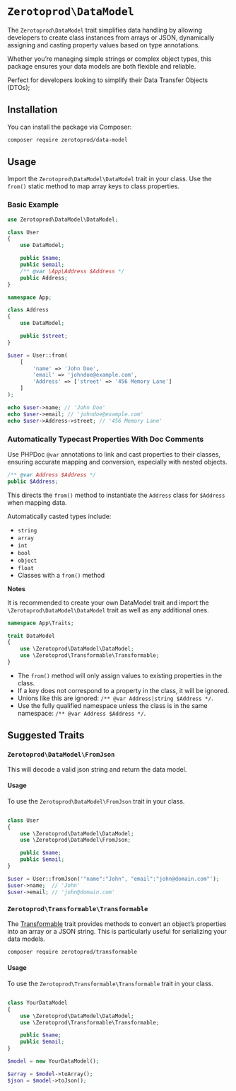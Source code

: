 # `Zerotoprod\DataModel`

The `Zerotoprod\DataModel` trait simplifies data handling by allowing developers to create class instances from arrays or JSON, dynamically
assigning and casting property values based on type annotations.

Whether you’re managing simple strings or complex object types, this package ensures your data models are both flexible and reliable.

Perfect for developers looking to simplify their Data Transfer Objects (DTOs);

## Installation

You can install the package via Composer:

```bash
composer require zerotoprod/data-model
```

## Usage

Import the `Zerotoprod\DataModel\DataModel` trait in your class. Use the `from()` static method to map array keys to class properties.

### Basic Example

```php
use Zerotoprod\DataModel\DataModel;

class User
{
    use DataModel;

    public $name;
    public $email;
    /** @var \App\Address $Address */
    public Address;
}

namespace App;

class Address
{
    use DataModel;

    public $street;
}

$user = User::from(
    [
        'name' => 'John Doe',
        'email' => 'johndoe@example.com',
        'Address' => ['street' => '456 Memory Lane']
    ]
);

echo $user->name; // 'John Doe'
echo $user->email; // 'johndoe@example.com'
echo $user->Address->street; // '456 Memory Lane'
```

### Automatically Typecast Properties With Doc Comments

Use PHPDoc `@var` annotations to link and cast properties to their classes, ensuring accurate mapping and conversion, especially with nested objects.

```php
/** @var Address $Address */
public $Address;
```

This directs the `from()` method to instantiate the `Address` class for `$Address` when mapping data.

Automatically casted types include:

- `string`
- `array`
- `int`
- `bool`
- `object`
- `float`
- Classes with a `from()` method

**Notes**

It is recommended to create your own DataModel trait and import the `\Zerotoprod\DataModel\DataModel` trait as well as any additional ones.

```php
namespace App\Traits;

trait DataModel 
{
    use \Zerotoprod\DataModel\DataModel;
    use \Zerotoprod\Transformable\Transformable;
}
```

- The `from()` method will only assign values to existing properties in the class.
- If a key does not correspond to a property in the class, it will be ignored.
- Unions like this are ignored: `/** @var Address|string $Address */`.
- Use the fully qualified namespace unless the class is in the same namespace: `/** @var Address $Address */`.

## Suggested Traits

### `Zerotoprod\DataModel\FromJson`

This will decode a valid json string and return the data model.

#### Usage

To use the `Zerotoprod\DataModel\FromJson` trait in your class.

```php

class User
{
    use \Zerotoprod\DataModel\DataModel;
    use \Zerotoprod\DataModel\FromJson;

    public $name;
    public $email;
}

$user = User::fromJson('"name":"John", "email":"john@domain.com"');
$user->name;  // 'John'
$user->email; // 'john@domain.com'
```

### `Zerotoprod\Transformable\Transformable`

The [Transformable](https://github.com/zero-to-prod/transformable) trait provides methods to convert an object’s properties into an array or a JSON
string. This is particularly useful for serializing your data models.

```bash
composer require zerotoprod/transformable
```

#### Usage

To use the `Zerotoprod\Transformable\Transformable` trait in your class.

```php

class YourDataModel
{
    use \Zerotoprod\DataModel\DataModel;
    use \Zerotoprod\Transformable\Transformable;

    public $name;
    public $email;
}

$model = new YourDataModel();

$array = $model->toArray();
$json = $model->toJson();
```